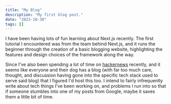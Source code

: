 ```yaml
---
title: "My Blog"
description: "My first blog post."
date: "2023-10-30"
tags: []
---
```


I have been having lots of fun learning about Next.js recently. The first tutorial I encountered was from the team behind Next.js, and it runs the beginner through the creation of a basic blogging website, highlighting the features and design choices of the framework along the way.

Since I've also been spending a lot of time on [hackernews](https://news.ycombinator.com/) recently, and it seems like everyone and their dog has a blog (with far too much care, thought, and discussion having gone into the specific tech stack used to serve said blog) that I figured I'd host this too. I intend to fairly infrequently write about tech things I've been working on, and problems I run into so that if someone stumbles into one of my posts from Google, maybe it saves them a little bit of time.
